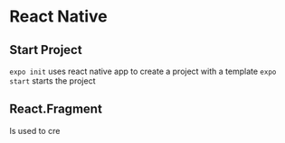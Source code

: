 # React Native

## Start Project

`expo init` uses react native app to create a project with a template
`expo start` starts the project


## React.Fragment

Is used to cre